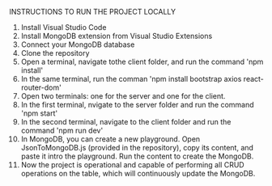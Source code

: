 INSTRUCTIONS TO RUN THE PROJECT LOCALLY

1. Install Visual Studio Code
2. Install MongoDB extension from Visual Studio Extensions
3. Connect your MongoDB database
4. Clone the repository
5. Open a terminal, navigate tothe client folder, and run the command 'npm install'
6. In the same terminal, run the comman 'npm install bootstrap axios react-router-dom'
7. Open two terminals: one for the server and one for the client.
8. In the first terminal, nvigate to the server folder and run the command 'npm start'
9. In the second terminal, navigate to the client folder and run  the command 'npm run dev'
10. In MongoDB, you can create a new playground. Open JsonToMongoDB.js (provided in the repository), copy its content, and paste it intro the playground. Run the content to create the MongoDB.
11. Now the project is operational and capable of performing all CRUD operations on the table, which will continuously update the MongoDB.
